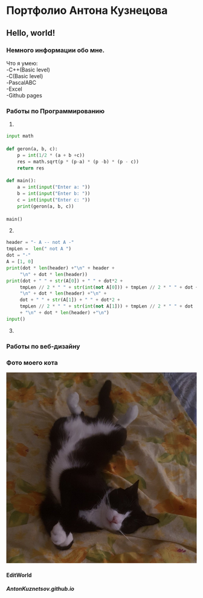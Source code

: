 # Портфолио Антона Кузнецова
## Hello, world!
### Немного информации обо мне.
Что я умею:  
-C++(Basic level)  
-С(Basic level)  
-PascalABC  
-Excel  
-Github pages  
### Работы по Программированию
1.
```Python
input math

def geron(a, b, c):
	p = int(1/2 * (a + b +c))
	res = math.sqrt(p * (p-a) * (p -b) * (p - c))
	return res

def main():
	a = int(input("Enter a: "))
	b = int(input("Enter b: "))
    c = int(input("Enter c: "))
    print(geron(a, b, c))
    
main()
```
2.
```Python
header = "- A -- not A -"
tmpLen =  len(" not A ")
dot = "-"
A = [1, 0]
print(dot * len(header) +"\n" + header + 
     "\n" + dot * len(header))
print(dot + " " + str(A[0]) + " " + dot*2 +
	 tmpLen // 2 * " " + str(int(not A[0])) + tmpLen // 2 * " " + dot +
	 "\n" + dot * len(header) +"\n" +
	 dot + " " + str(A[1]) + " " + dot*2 +
	 tmpLen // 2 * " " + str(int(not A[1])) + tmpLen // 2 * " " + dot 
	 + "\n" + dot * len(header) +"\n")
input()
```
3.
### Работы по веб-дизайну

### Фото моего кота
![MyCat](руби.jpg "Mimimi")
#### EditWorld
##### AntonKuznetsov.github.io
